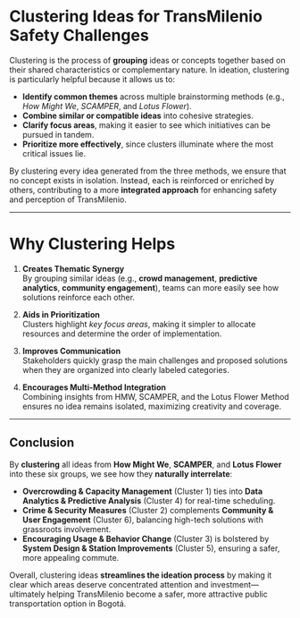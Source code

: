 # Clustering Ideas for TransMilenio Safety Challenges

Clustering is the process of **grouping** ideas or concepts together based on their shared characteristics or complementary nature. In ideation, clustering is particularly helpful because it allows us to:

- **Identify common themes** across multiple brainstorming methods (e.g., *How Might We*, *SCAMPER*, and *Lotus Flower*).  
- **Combine similar or compatible ideas** into cohesive strategies.  
- **Clarify focus areas**, making it easier to see which initiatives can be pursued in tandem.  
- **Prioritize more effectively**, since clusters illuminate where the most critical issues lie.

By clustering every idea generated from the three methods, we ensure that no concept exists in isolation. Instead, each is reinforced or enriched by others, contributing to a more **integrated approach** for enhancing safety and perception of TransMilenio.

---

# Why Clustering Helps

1. **Creates Thematic Synergy**  
   By grouping similar ideas (e.g., **crowd management**, **predictive analytics**, **community engagement**), teams can more easily see how solutions reinforce each other.

2. **Aids in Prioritization**  
   Clusters highlight *key focus areas*, making it simpler to allocate resources and determine the order of implementation.

3. **Improves Communication**  
   Stakeholders quickly grasp the main challenges and proposed solutions when they are organized into clearly labeled categories.

4. **Encourages Multi-Method Integration**  
   Combining insights from HMW, SCAMPER, and the Lotus Flower Method ensures no idea remains isolated, maximizing creativity and coverage.

---

## Conclusion

By **clustering** all ideas from **How Might We**, **SCAMPER**, and **Lotus Flower** into these six groups, we see how they **naturally interrelate**:

- **Overcrowding & Capacity Management** (Cluster 1) ties into **Data Analytics & Predictive Analysis** (Cluster 4) for real-time scheduling.  
- **Crime & Security Measures** (Cluster 2) complements **Community & User Engagement** (Cluster 6), balancing high-tech solutions with grassroots involvement.  
- **Encouraging Usage & Behavior Change** (Cluster 3) is bolstered by **System Design & Station Improvements** (Cluster 5), ensuring a safer, more appealing commute.

Overall, clustering ideas **streamlines the ideation process** by making it clear which areas deserve concentrated attention and investment—ultimately helping TransMilenio become a safer, more attractive public transportation option in Bogotá.